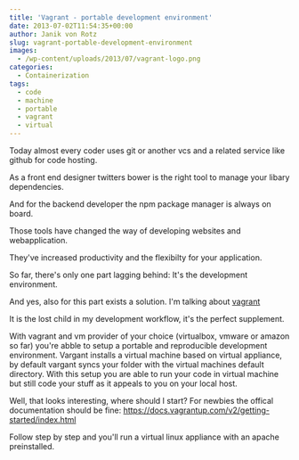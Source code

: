 ```yaml
---
title: 'Vagrant - portable development environment'
date: 2013-07-02T11:54:35+00:00
author: Janik von Rotz
slug: vagrant-portable-development-environment
images:
  - /wp-content/uploads/2013/07/vagrant-logo.png
categories:
  - Containerization
tags:
  - code
  - machine
  - portable
  - vagrant
  - virtual
---
```

Today almost every coder uses git or another vcs and a related service like github for code hosting.

As a front end designer twitters bower is the right tool to manage your libary dependencies.

And for the backend developer the npm package manager is always on board.

Those tools have changed the way of developing websites and webapplication.

They've increased productivity and the flexibilty for your application.

So far, there's only one part lagging behind: It's the development environment.

<!--more-->

And yes, also for this part exists a solution. I'm talking about <a href="https://www.vagrantup.com/">vagrant</a>

It is the lost child in my development workflow, it's the perfect supplement.

With vagrant and vm provider of your choice (virtualbox, vmware or amazon so far) you're abble to setup a portable and reproducible development environment. Vargant installs a virtual machine based on virtual appliance, by default vargant syncs your folder with the virtual machines default directory. With this setup you are able to run your code in virtual machine but still code your stuff as it appeals to you on your local host.

Well, that looks interesting, where should I start? For newbies the offical documentation should be fine: <a href="https://docs.vagrantup.com/v2/getting-started/index.html">https://docs.vagrantup.com/v2/getting-started/index.html</a>

Follow step by step and you'll run a virtual linux appliance with an apache preinstalled.